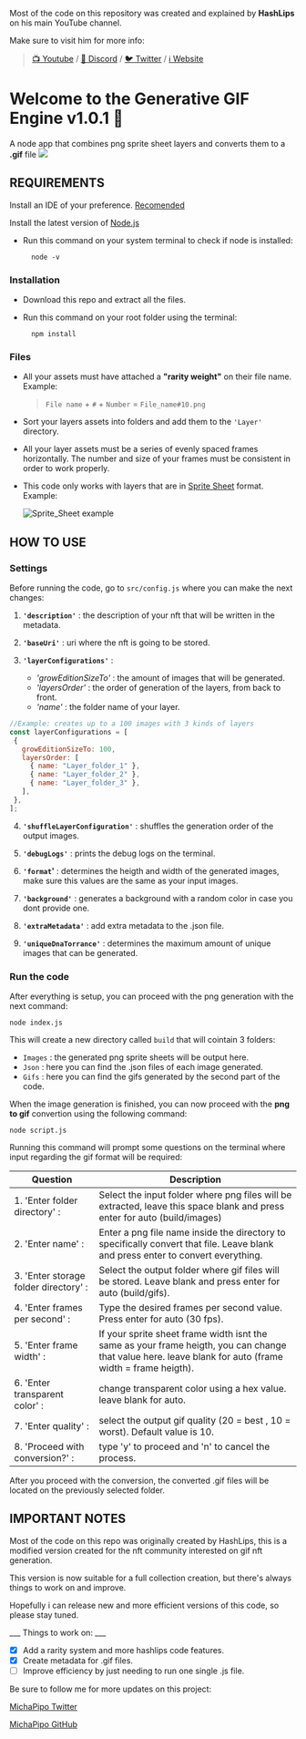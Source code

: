 Most of the code on this repository was created and explained by **HashLips** on his main YouTube channel. 

Make sure to visit him for more info:

>[📺 Youtube](https://www.youtube.com/channel/UC1LV4_VQGBJHTJjEWUmy8nA) / [👄 Discord](https://discord.com/invite/qh6MWhMJDN) / [🐦 Twitter](https://twitter.com/hashlipsnft) / [ℹ️ Website](https://hashlips.online/HashLips)

# Welcome to the __Generative GIF Engine v1.0.1__ 🐤

A node app that combines png sprite sheet layers and converts them to a **.gif** file
![](https://github.com/MichaPipo/Generative_Gif_Engine/blob/v1.0.0/README_Assets/gif_test.gif)


## REQUIREMENTS

Install an IDE of your preference. [Recomended](https://code.visualstudio.com/download)

Install the latest version of [Node.js](https://nodejs.org/en/download/)
* Run this command on your system terminal to check if node is installed:

        node -v

### Installation

* Download this repo and extract all the files.
* Run this command on your root folder using the terminal:

        npm install

### Files
* All your assets must have attached a **"rarity weight"** on their file name. Example:

    >`File name` + `#` + `Number` = `File_name#10.png`

* Sort your layers assets into folders and add them to the `'Layer'` directory.
* All your layer assets must be a series of evenly spaced frames horizontally. The number and size of your frames must be consistent in order to work properly.
* This code only works with layers that are in [Sprite Sheet](https://gamedevelopment.tutsplus.com/tutorials/an-introduction-to-spritesheet-animation--gamedev-13099) format. Example:

    ![Sprite_Sheet example](https://github.com/MichaPipo/Generative_Gif_Engine/blob/v1.0.0/README_Assets/SpriteSheet_test.png)

## HOW TO USE

### Settings
Before running the code, go to `src/config.js` where you can make the next changes:

   1) __`'description'`__ : the description of your nft that will be written in the metadata.
   
   2) __`'baseUri'`__ : uri where the nft is going to be stored.
   
   3) __`'layerConfigurations'`__ :
   
        - _'growEditionSizeTo'_ : the amount of images that will be generated.
        - _'layersOrder'_ : the order of generation of the layers, from back to front.
        - _'name'_ : the folder name of your layer.
         
 ```js
//Example: creates up to a 100 images with 3 kinds of layers
const layerConfigurations = [
  {
    growEditionSizeTo: 100,
    layersOrder: [
      { name: "Layer_folder_1" },
      { name: "Layer_folder_2" },
      { name: "Layer_folder_3" },
    ],
  },
];
```
   
   4) __`'shuffleLayerConfiguration'`__ : shuffles the generation order of the output images.
   
   5) __`'debugLogs'`__ : prints the debug logs on the terminal.
   
   6) __`'format`'__ : determines the heigth and width of the generated images, make sure this values are the same as your input images.
   
   7) __`'background'`__ : generates a background with a random color in case you dont provide one.
   
   8) __`'extraMetadata'`__ : add extra metadata to the .json file.
   
   9) __`'uniqueDnaTorrance'`__ : determines the maximum amount of unique images that can be generated.

### Run the code
After everything is setup, you can proceed with the png generation with the next command:

    node index.js

This will create a new directory called `build` that will cointain 3 folders:

* `Images` : the generated png sprite sheets will be output here.
* `Json` : here you can find the .json files of each image generated.
* `Gifs` : here you can find the gifs generated by the second part of the code.

When the image generation is finished, you can now proceed with the __png to gif__ convertion using the following command:

    node script.js

Running this command will prompt some questions on the terminal where input regarding the gif format will be required:

| Question | Description |
| --- | --- |
| 1. 'Enter folder directory' : | Select the input folder where png files will be extracted, leave this space blank and press enter for auto (build/images) |
| 2. 'Enter name' : | Enter a png file name inside the directory to specifically convert that file. Leave blank and press enter to convert everything. |
| 3. 'Enter storage folder directory' : | Select the output folder where gif files will be stored. Leave blank and press enter for auto (build/gifs). |
| 4. 'Enter frames per second' : | Type the desired frames per second value. Press enter for auto (30 fps). |
| 5. 'Enter frame width' : | If your sprite sheet frame width isnt the same as your frame heigth, you can change that value here. leave blank for auto (frame width = frame heigth). |
| 6. 'Enter transparent color' : | change transparent color using a hex value. leave blank for auto. |
| 7. 'Enter quality' : | select the output gif quality (20 = best , 10 = worst). Default value is 10. |
| 8. 'Proceed with conversion?' : | type 'y' to proceed and 'n' to cancel the process. |

After you proceed with the conversion, the converted .gif files will be located on the previously selected folder.

## IMPORTANT NOTES

Most of the code on this repo was originally created  by HashLips, this is a modified version created for the nft community interested on gif nft generation.

This version is now suitable for a full collection creation, but there's always things to work on and improve.

Hopefully i can release new and more efficient versions of this code, so please stay tuned.

___ Things to work on: ___

- [x] Add a rarity system and more hashlips code features.
- [x] Create metadata for .gif files.
- [ ] Improve efficiency by just needing to run one single .js file.

Be sure to follow me for more updates on this project:

[MichaPipo Twitter](https://twitter.com/MichaPipo)

[MichaPipo GitHub](https://github.com/MichaPipo)


